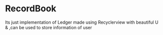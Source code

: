 # RecordBook
Its just implementation of Ledger made using Recyclerview with beautiful U &amp; ,can be used to store information of user
